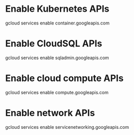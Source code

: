 # Enable Kubernetes APIs

gcloud services enable container.googleapis.com

# Enable CloudSQL APIs

gcloud services enable sqladmin.googleapis.com

# Enable cloud compute APIs

gcloud services enable compute.googleapis.com

# Enable network APIs

gcloud services enable servicenetworking.googleapis.com